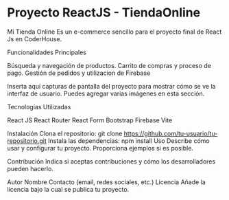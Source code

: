 # Proyecto ReactJS - TiendaOnline

Mi Tienda Online
Es un e-commerce sencillo para el proyecto final de React Js en CoderHouse. 


Funcionalidades Principales

Búsqueda y navegación de productos.
Carrito de compras y proceso de pago.
Gestión de pedidos y utilizacion de Firebase

Inserta aquí capturas de pantalla del proyecto para mostrar cómo se ve la interfaz de usuario. Puedes agregar varias imágenes en esta sección.

Tecnologías Utilizadas

React JS
React Router
React Form
Bootstrap
Firebase
Vite

Instalación
Clona el repositorio: git clone https://github.com/tu-usuario/tu-repositorio.git
Instala las dependencias: npm install
Uso
Describe cómo usar y configurar tu proyecto. Proporciona ejemplos si es posible.

Contribución
Indica si aceptas contribuciones y cómo los desarrolladores pueden hacerlo.

Autor
Nombre
Contacto (email, redes sociales, etc.)
Licencia
Añade la licencia bajo la cual se publica tu proyecto.